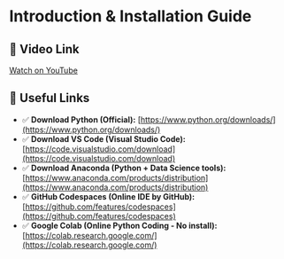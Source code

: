 # Introduction & Installation Guide

## 🔗 Video Link
[Watch on YouTube](https://youtu.be/IM2UMyEmEx4)

## 🔗 Useful Links
- ✅ **Download Python (Official):** [https://www.python.org/downloads/](https://www.python.org/downloads/)
- ✅ **Download VS Code (Visual Studio Code):** [https://code.visualstudio.com/download](https://code.visualstudio.com/download)
- ✅ **Download Anaconda (Python + Data Science tools):** [https://www.anaconda.com/products/distribution](https://www.anaconda.com/products/distribution)
- ✅ **GitHub Codespaces (Online IDE by GitHub):** [https://github.com/features/codespaces](https://github.com/features/codespaces)
- ✅ **Google Colab (Online Python Coding - No install):** [https://colab.research.google.com/](https://colab.research.google.com/)
